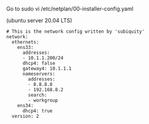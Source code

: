 Go to sudo vi /etc/netplan/00-installer-config.yaml

(ubuntu server 20.04 LTS)

```terminal
# This is the network config written by 'subiquity'
network:
  ethernets:
    ens33:
      addresses:
      - 10.1.1.200/24
      dhcp4: false
      gateway4: 10.1.1.1
      nameservers:
        addresses:
        - 8.8.8.8
        - 192.168.8.2
        search:
        - workgroup
    ens34:
      dhcp4: true
  version: 2
  ```
